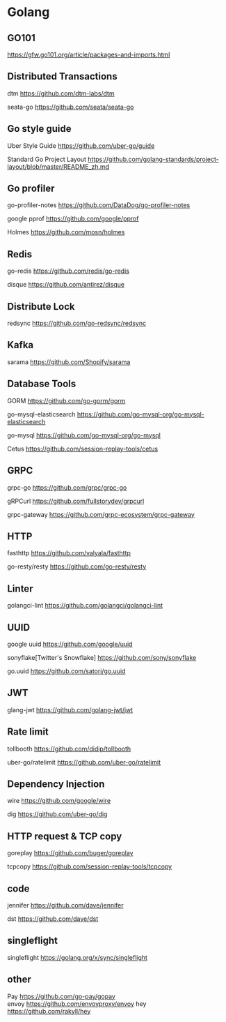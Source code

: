 # Golang
## GO101
https://gfw.go101.org/article/packages-and-imports.html

## Distributed Transactions
dtm https://github.com/dtm-labs/dtm     

seata-go https://github.com/seata/seata-go


## Go style guide
Uber Style Guide https://github.com/uber-go/guide    

Standard Go Project Layout https://github.com/golang-standards/project-layout/blob/master/README_zh.md

## Go profiler
go-profiler-notes https://github.com/DataDog/go-profiler-notes    

google pprof https://github.com/google/pprof

Holmes https://github.com/mosn/holmes

## Redis 
go-redis https://github.com/redis/go-redis

disque https://github.com/antirez/disque

## Distribute Lock
redsync https://github.com/go-redsync/redsync

## Kafka
sarama  https://github.com/Shopify/sarama

## Database Tools

GORM https://github.com/go-gorm/gorm    

go-mysql-elasticsearch https://github.com/go-mysql-org/go-mysql-elasticsearch

go-mysql https://github.com/go-mysql-org/go-mysql

Cetus https://github.com/session-replay-tools/cetus


## GRPC

grpc-go https://github.com/grpc/grpc-go    

gRPCurl https://github.com/fullstorydev/grpcurl

grpc-gateway https://github.com/grpc-ecosystem/grpc-gateway

## HTTP

fasthttp https://github.com/valyala/fasthttp

go-resty/resty https://github.com/go-resty/resty

## Linter

golangci-lint https://github.com/golangci/golangci-lint

## UUID  

google uuid https://github.com/google/uuid

sonyflake[Twitter's Snowflake] https://github.com/sony/sonyflake

go.uuid https://github.com/satori/go.uuid

## JWT 

glang-jwt https://github.com/golang-jwt/jwt   


## Rate limit
tollbooth https://github.com/didip/tollbooth    

uber-go/ratelimit https://github.com/uber-go/ratelimit

## Dependency Injection 

wire https://github.com/google/wire

dig https://github.com/uber-go/dig

## HTTP request & TCP copy

goreplay https://github.com/buger/goreplay    

tcpcopy https://github.com/session-replay-tools/tcpcopy

## code
jennifer https://github.com/dave/jennifer

dst https://github.com/dave/dst


## singleflight
singleflight https://golang.org/x/sync/singleflight

## other
Pay https://github.com/go-pay/gopay   
envoy https://github.com/envoyproxy/envoy
hey https://github.com/rakyll/hey
